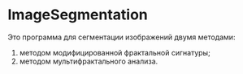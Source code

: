 # ImageSegmentation
Это программа для сегментации изображений двумя методами:
1. методом модифицированной фрактальной сигнатуры;
2. методом мультифрактального анализа.
